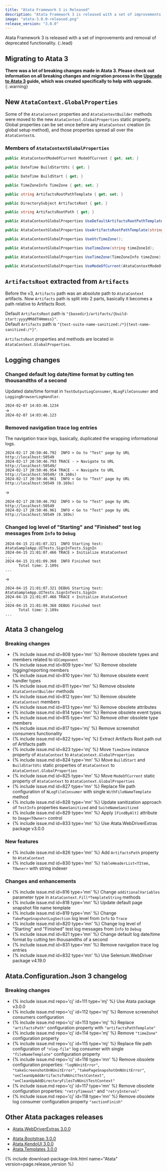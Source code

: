 ```yaml
---
title: "Atata Framework 3 is Released"
description: "Atata Framework 3 is released with a set of improvements and removal of deprecated functionality."
image: "atata-3.0.0-released.png"
release_version: "3.0.0"
---
```


Atata Framework 3
is released with a set of improvements and removal of deprecated functionality.
{:.lead}

<!--more-->

## Migrating to Atata 3

**There was a lot of breaking changes made in Atata 3.
Please check out information on all breaking changes and migration process in the [Upgrade to Atata 3](/upgrade/to-atata-3/) guide,
which was created specifically to help with upgrade.**
{:.warning}

## New `AtataContext.GlobalProperties`

Some of the `AtataContext` properties and `AtataContextBuilder` methods were moved to the new `AtataContext.GlobalProperties` static property.
Global properties can be set once before any `AtataContext` creation (in global setup method),
and those properties spread all over the `AtataContext`s.

### Members of `AtataContextGlobalProperties`

```cs
public AtataContextModeOfCurrent ModeOfCurrent { get; set; }

public DateTime BuildStartUtc { get; }

public DateTime BuildStart { get; }

public TimeZoneInfo TimeZone { get; set; }

public string ArtifactsRootPathTemplate { get; set; }

public DirectorySubject ArtifactsRoot { get; }

public string ArtifactsRootPath { get; }

public AtataContextGlobalProperties UseDefaultArtifactsRootPathTemplateIncludingBuildStart(bool include);

public AtataContextGlobalProperties UseArtifactsRootPathTemplate(string directoryPathTemplate);

public AtataContextGlobalProperties UseUtcTimeZone();

public AtataContextGlobalProperties UseTimeZone(string timeZoneId);

public AtataContextGlobalProperties UseTimeZone(TimeZoneInfo timeZone);

public AtataContextGlobalProperties UseModeOfCurrent(AtataContextModeOfCurrent mode);
```

## `ArtifactsRoot` extracted from `Artifacts`

Before the v3, `Artifacts` path was an absolute path to `AtataContext` artifacts.
Now `Artifacts` path is split into 2 parts, basically it becomes a path relative to Artifacts Root.

Default `ArtifactsRoot` path is `"{basedir}/artifacts/{build-start:yyyyMMddTHHmmss}"`.\
Default `Artifacts` path is `"{test-suite-name-sanitized:/*}{test-name-sanitized:/*}"`.

`ArtifactsRoot` properties and methods are located in `AtataContext.GlobalProperties`.

## Logging changes

### Changed default log date/time format by cutting ten thousandths of a second

Updated date/time format in `TextOutputLogConsumer`, `NLogFileConsumer` and `LoggingBrowserLogHandler`.

`2024-02-07 14:03:46.1234`\
->\
`2024-02-07 14:03:46.123`

### Removed navigation trace log entries

The navigation trace logs, basically, duplicated the wrapping informational logs.

```
2024-02-17 20:50:46.792  INFO > Go to "Test" page by URL http://localhost:50549
2024-02-17 20:50:46.793 TRACE - > Navigate to URL http://localhost:50549/
2024-02-17 20:50:46.954 TRACE - < Navigate to URL http://localhost:50549/ (0.160s)
2024-02-17 20:50:46.961  INFO < Go to "Test" page by URL http://localhost:50549 (0.169s)
```

->

```
2024-02-17 20:50:46.792  INFO > Go to "Test" page by URL http://localhost:50549
2024-02-17 20:50:46.961  INFO < Go to "Test" page by URL http://localhost:50549 (0.169s)
```

### Changed log level of "Starting" and "Finished" test log messages from `Info` to `Debug`

```
2024-04-15 21:01:07.321  INFO Starting test: AtataSampleApp.UITests.SignInTests.SignIn
2024-04-15 21:01:07.466 TRACE > Initialize AtataContext
...
2024-04-15 21:01:09.368  INFO Finished test
      Total time: 2.109s
...
```

->

```
2024-04-15 21:01:07.321 DEBUG Starting test: AtataSampleApp.UITests.SignInTests.SignIn
2024-04-15 21:01:07.466 TRACE > Initialize AtataContext
...
2024-04-15 21:01:09.368 DEBUG Finished test
      Total time: 2.109s
...
```

## Atata 3 changelog

### Breaking changes

- {% include issue.md id=808 type='mn' %} Remove obsolete types and members related to `UIComponent`
- {% include issue.md id=809 type='mn' %} Remove obsolete logging/reporting members
- {% include issue.md id=810 type='mn' %} Remove obsolete event handler types
- {% include issue.md id=811 type='mn' %} Remove obsolete `AtataContextBuilder` methods
- {% include issue.md id=812 type='mn' %} Remove obsolete `AtataContext` members
- {% include issue.md id=813 type='mn' %} Remove obsolete attributes
- {% include issue.md id=814 type='mn' %} Remove obsolete event types
- {% include issue.md id=815 type='mn' %} Remove other obsolete type members
- {% include issue.md id=817 type='mj' %} Remove screenshot consumers functionality
- {% include issue.md id=822 type='mj' %} Extract Artifacts Root path out of Artifacts path
- {% include issue.md id=823 type='mj' %} Move `TimeZone` instance property of `AtataContext` to `AtataContext.GlobalProperties`
- {% include issue.md id=824 type='mn' %} Move `BuildStart` and `BuildStartUtc` static properties of `AtataContext` to `AtataContext.GlobalProperties`
- {% include issue.md id=825 type='mn' %} Move `ModeOfCurrent` static property of `AtataContext` to `AtataContext.GlobalProperties`
- {% include issue.md id=827 type='mn' %} Replace file path configuration of `NLogFileConsumer` with single `WithFileNameTemplate` method
- {% include issue.md id=828 type='mn' %} Update sanitization approach of `TestInfo` properties `NameSanitized` and `SuiteNameSanitized`
- {% include issue.md id=829 type='mn' %} Apply `[FindByAlt]` attribute to `Image<TOwner>` control
- {% include issue.md id=833 type='mn' %} Use Atata.WebDriverExtras package v3.0.0

### New features

- {% include issue.md id=826 type='mn' %} Add `ArtifactsPath` property to `AtataContext`
- {% include issue.md id=830 type='mn' %} `TableHeaderList<TItem, TOwner>` with string indexer

### Changes and enhancements

- {% include issue.md id=816 type='mn' %} Change `additionalVariables` parameter type in `AtataContext.Fill*TemplateString` methods
- {% include issue.md id=818 type='mn' %} Update default page snapshot file name template
- {% include issue.md id=819 type='mn' %} Change `TakePageSnapshotLogSection` log level from `Info` to `Trace`
- {% include issue.md id=820 type='mn' %} Change log level of "Starting" and "Finished" test log messages from `Info` to `Debug`
- {% include issue.md id=821 type='mn' %} Change default log date/time format by cutting ten thousandths of a second
- {% include issue.md id=831 type='mn' %} Remove navigation trace log entries
- {% include issue.md id=832 type='mn' %} Use Selenium.WebDriver package v4.19.0

## Atata.Configuration.Json 3 changelog

### Breaking changes

- {% include issue.md repo='cj' id=111 type='mj' %} Use Atata package v3.0.0
- {% include issue.md repo='cj' id=112 type='mj' %} Remove screenshot consumers configuration
- {% include issue.md repo='cj' id=113 type='mj' %} Replace `"artifactsPath"` configuration property with `"artifactsPathTemplate"`
- {% include issue.md repo='cj' id=114 type='mj' %} Remove `"timeZone"` configuration property
- {% include issue.md repo='cj' id=115 type='mj' %} Replace file path configuration of `"nlog-file"` log consumer with single `"fileNameTemplate"` configuration property
- {% include issue.md repo='cj' id=116 type='mn' %} Remove obsolete configuration properties: `"logNUnitError"`, `"takeScreenshotOnNUnitError"`, `"takePageSnapshotOnNUnitError"`, `"onCleanUpAddArtifactsToNUnitTestContext"`, `"onCleanUpAddDirectoryFilesToNUnitTestContext"`
- {% include issue.md repo='cj' id=117 type='mn' %} Remove obsolete configuration properties: `"retryTimeout"` and `"retryInterval"`
- {% include issue.md repo='cj' id=118 type='mn' %} Remove obsolete log consumer configuration property `"sectionFinish"`

## Other Atata packages releases

- [Atata.WebDriverExtras 3.0.0](https://github.com/atata-framework/atata-webdriverextras/releases/tag/v3.0.0)
<!--- [Atata.HtmlValidation 3.0.0](https://github.com/atata-framework/atata-htmlvalidation/releases/tag/v3.0.0)-->
- [Atata.Bootstrap 3.0.0](https://github.com/atata-framework/atata-bootstrap/releases/tag/v3.0.0)
- [Atata.KendoUI 3.0.0](https://github.com/atata-framework/atata-kendoui/releases/tag/v3.0.0)
- [Atata.Templates 3.0.0](https://github.com/atata-framework/atata-templates/releases/tag/v3.0.0)


{% include download-package-link.html name="Atata" version=page.release_version %}